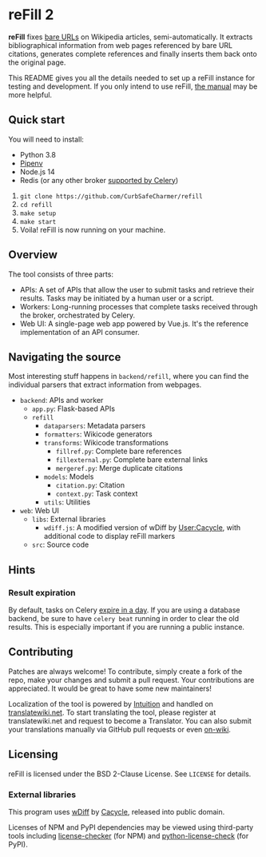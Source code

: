 # reFill 2

**reFill** fixes [bare URLs](https://en.wikipedia.org/wiki/Wikipedia:Bare_URLs) on Wikipedia articles, semi-automatically. It extracts bibliographical information from web pages referenced by bare URL citations, generates complete references and finally inserts them back onto the original page.

This README gives you all the details needed to set up a reFill instance for testing and development. If you only intend to use reFill, [the manual](https://en.wikipedia.org/wiki/WP:reFill) may be more helpful.

## Quick start

You will need to install:
- Python 3.8
- [Pipenv](https://github.com/pypa/pipenv)
- Node.js 14
- Redis (or any other broker [supported by Celery](http://docs.celeryproject.org/en/latest/getting-started/brokers/))

1. `git clone https://github.com/CurbSafeCharmer/refill`
1. `cd refill`
1. `make setup`
1. `make start`
1. Voila! reFill is now running on your machine.

## Overview

The tool consists of three parts:

- APIs: A set of APIs that allow the user to submit tasks and retrieve their results. Tasks may be initiated by a human user or a script.
- Workers: Long-running processes that complete tasks received through the broker, orchestrated by Celery.
- Web UI: A single-page web app powered by Vue.js. It's the reference implementation of an API consumer.

## Navigating the source

Most interesting stuff happens in `backend/refill`, where you can find the individual parsers that extract information from webpages.

- `backend`: APIs and worker
    - `app.py`: Flask-based APIs
    - `refill`
        - `dataparsers`: Metadata parsers
        - `formatters`: Wikicode generators
        - `transforms`: Wikicode transformations
            - `fillref.py`: Complete bare references
            - `fillexternal.py`: Complete bare external links
            - `mergeref.py`: Merge duplicate citations
        - `models`: Models
            - `citation.py`: Citation
            - `context.py`: Task context
        - `utils`: Utilities
- `web`: Web UI
    - `libs`: External libraries
        - `wdiff.js`: A modified version of wDiff by [User:Cacycle](https://en.wikipedia.org/wiki/User:Cacycle), with additional code to display reFill markers
    - `src`: Source code

## Hints

### Result expiration

By default, tasks on Celery [expire in a day](http://docs.celeryproject.org/en/latest/userguide/configuration.html#std:setting-result_expires). If you are using a database backend, be sure to have `celery beat` running in order to clear the old results. This is especially important if you are running a public instance.

## Contributing

Patches are always welcome! To contribute, simply create a fork of the repo, make your changes and submit a pull request. Your contributions are appreciated. It would be great to have some new maintainers!

Localization of the tool is powered by [Intuition](https://github.com/Krinkle/intuition) and handled on [translatewiki.net](https://translatewiki.net/wiki/Special:Translate?group=int-refill). To start translating the tool, please register at translatewiki.net and request to become a Translator. You can also submit your translations manually via GitHub pull requests or even [on-wiki](https://en.wikipedia.org/wiki/User_talk:Zhaofeng_Li/reFill).

## Licensing

reFill is licensed under the BSD 2-Clause License. See `LICENSE` for details.

### External libraries

This program uses [wDiff](https://en.wikipedia.org/wiki/User:Cacycle/diff) by [Cacycle](https://en.wikipedia.org/wiki/User:Cacycle), released into public domain.

Licenses of NPM and PyPI dependencies may be viewed using third-party tools including [license-checker](https://github.com/davglass/license-checker) (for NPM) and [python-license-check](https://github.com/dhatim/python-license-check) (for PyPI).
